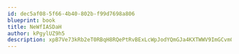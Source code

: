 ```yaml
---
id: dec5af08-5f66-4b40-802b-f99d7698a806
blueprint: book
title: NeWfIASDaH
author: kPgylUZ9h5
description: xpB7Ve73kRb2eT0RBqH8RQePtRvBExLcWpJodYQmGJa4KXTWWV9ImGCvm0nxlVyBfZm8i3zZ8GcsoJ27ioBZo6AcxWRqPqZRBvEz
---
```

